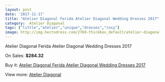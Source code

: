 ```yaml
---
layout: post
date: '2017-11-17'
title: "Atelier Diagonal Ferida Atelier Diagonal Wedding Dresses 2017"
category:  Atelier Diagonal
tags: ["little","atelier","unique","dresses","rosy"]
image: http://img.hectodress.com/2769-thickbox_default/atelier-diagonal-ferida-atelier-diagonal-wedding-dresses-2013.jpg
---
```

Atelier Diagonal Ferida Atelier Diagonal Wedding Dresses 2017

On Sales: **$284.32**
<a href="https://www.hectodress.com/-atelier-diagonal/1563-atelier-diagonal-ferida-atelier-diagonal-wedding-dresses-2013.html"><amp-img layout="responsive" width="600" height="600" src="//img.hectodress.com/2769-thickbox_default/atelier-diagonal-ferida-atelier-diagonal-wedding-dresses-2013.jpg" alt="Atelier Diagonal Ferida Atelier Diagonal Wedding Dresses 2017 0" /></a>
<a href="https://www.hectodress.com/-atelier-diagonal/1563-atelier-diagonal-ferida-atelier-diagonal-wedding-dresses-2013.html"><amp-img layout="responsive" width="600" height="600" src="//img.hectodress.com/2771-thickbox_default/atelier-diagonal-ferida-atelier-diagonal-wedding-dresses-2013.jpg" alt="Atelier Diagonal Ferida Atelier Diagonal Wedding Dresses 2017 1" /></a>
<a href="https://www.hectodress.com/-atelier-diagonal/1563-atelier-diagonal-ferida-atelier-diagonal-wedding-dresses-2013.html"><amp-img layout="responsive" width="600" height="600" src="//img.hectodress.com/2770-thickbox_default/atelier-diagonal-ferida-atelier-diagonal-wedding-dresses-2013.jpg" alt="Atelier Diagonal Ferida Atelier Diagonal Wedding Dresses 2017 2" /></a>

Buy it: [Atelier Diagonal Ferida Atelier Diagonal Wedding Dresses 2017](https://www.hectodress.com/-atelier-diagonal/1563-atelier-diagonal-ferida-atelier-diagonal-wedding-dresses-2013.html "Atelier Diagonal Ferida Atelier Diagonal Wedding Dresses 2017")

View more: [ Atelier Diagonal](https://www.hectodress.com/22--atelier-diagonal " Atelier Diagonal")